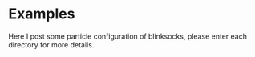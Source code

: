 # Examples

Here I post some particle configuration of blinksocks, please enter each directory for more details.
